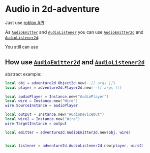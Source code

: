 # Audio in 2d-adventure

Just use [roblox API](https://create.roblox.com/docs/audio)!

As [`AudioEmitter`](https://create.roblox.com/docs/reference/engine/classes/AudioEmitter) 
and [`AudioListener`](https://create.roblox.com/docs/reference/engine/classes/AudioListener)
you can use [`AudioEmitter2d`](../api/AudioEmitter2d) and [`AudioListener2d`](../api/AudioListener2d).

You still can use 

## How use [`AudioEmitter2d`](../api/AudioEmitter2d) and [`AudioListener2d`](../api/AudioListener2d)

abstract example:
```lua
local obj = adventure2d.Object2d.new(--[[ args ]])
local player = adventure2d.Player2d.new(--[[ args ]])

local audioPlayer = Instance.new("AudioPlayer")
local wire = Instance.new("Wire")
wire.SourceInstance = audioPlayer

local output = Instance.new("AudioDeviceOut")
local wire2 = Instance.new("Wire")
wire.TargetInstance = output

local emitter = adventure2d.AudioEmitter2d.new(obj, wire)


local listener = adventure2d.AudioListener2d.new(player, wire2)
```
